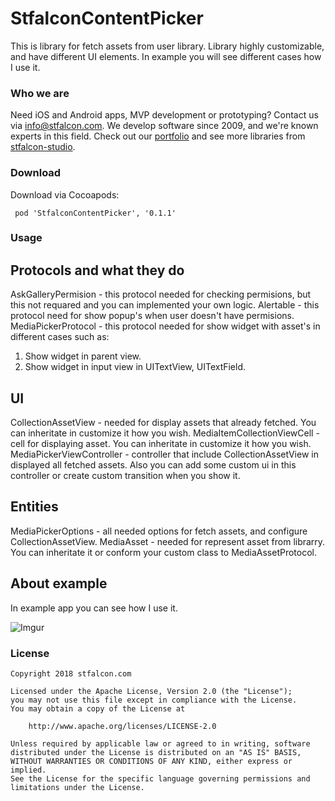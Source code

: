 # StfalconContentPicker 

This is library for fetch assets from user library. Library highly customizable, and have different UI elements. In example you will see different cases how I use it.

### Who we are
Need iOS and Android apps, MVP development or prototyping? Contact us via info@stfalcon.com. We develop software since 2009, and we're known experts in this field. Check out our [portfolio](https://stfalcon.com/en/portfolio) and see more libraries from [stfalcon-studio](https://stfalcon.com/en/opensource).

### Download

Download via Cocoapods:
```pod
 pod 'StfalconContentPicker', '0.1.1'
```

### Usage
 
 ## Protocols and what they do

  AskGalleryPermision - this protocol needed for checking permisions, but this not requared and you can implemented your own logic.
  Alertable - this protocol need for show popup's when user doesn't have permisions.
 MediaPickerProtocol - this protocol needed for show widget with asset's in different cases such as:
  1. Show widget in parent view.
  2. Show widget in input view in UITextView, UITextField.

## UI

CollectionAssetView - needed for display assets that already fetched. You can inheritate in customize it how you wish.
MediaItemCollectionViewCell - cell for displaying asset. You can inheritate in customize it how you wish. 
MediaPickerViewController - controller that include CollectionAssetView in displayed all fetched assets. Also you can add some custom ui in this controller or create custom transition when you show it.
 
## Entities

MediaPickerOptions - all needed options for fetch assets, and configure CollectionAssetView.
MediaAsset - needed for represent asset from librarry. You can inheritate it or conform your custom class to MediaAssetProtocol.

## About example

In example app you can see how I use it.

![Imgur](https://media.giphy.com/media/26sFMghaoDbAlr6jwN/giphy.gif)


### License

```
Copyright 2018 stfalcon.com

Licensed under the Apache License, Version 2.0 (the "License");
you may not use this file except in compliance with the License.
You may obtain a copy of the License at

    http://www.apache.org/licenses/LICENSE-2.0

Unless required by applicable law or agreed to in writing, software
distributed under the License is distributed on an "AS IS" BASIS,
WITHOUT WARRANTIES OR CONDITIONS OF ANY KIND, either express or implied.
See the License for the specific language governing permissions and
limitations under the License.
```
